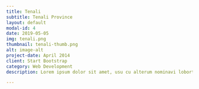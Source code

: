 ```yaml
---
title: Tenali
subtitle: Tenali Province
layout: default
modal-id: 4
date: 2019-05-05
img: tenali.png
thumbnail: tenali-thumb.png
alt: image-alt
project-date: April 2014
client: Start Bootstrap
category: Web Development
description: Lorem ipsum dolor sit amet, usu cu alterum nominavi lobortis. At duo novum diceret. Tantas apeirian vix et, usu sanctus postulant inciderint ut, populo diceret necessitatibus in vim. Cu eum dicam feugiat noluisse.

---
```

